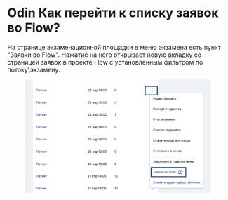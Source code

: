 # Odin Как перейти к списку заявок во Flow?

На странице экзаменационной площадки в меню экзамена есть пункт "Заявки во Flow". Нажатие на него открывает новую вкладку со страницей заявок в проекте Flow с установленным фильтром по потоку\экзамену.

<figure><img src="../.gitbook/assets/image (390).png" alt=""><figcaption></figcaption></figure>
